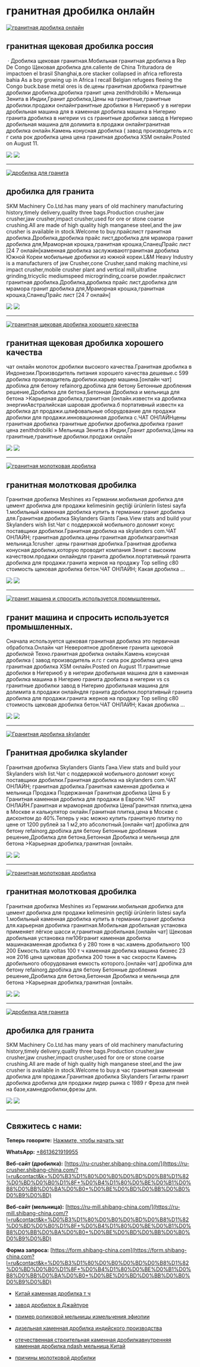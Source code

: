 # гранитная дробилка онлайн

<a href="https://swt.shibang-china.com/?l=ru&img&k=%D0%B3%D1%80%D0%B0%D0%BD%D0%B8%D1%82%D0%BD%D0%B0%D1%8F+%D0%B4%D1%80%D0%BE%D0%B1%D0%B8%D0%BB%D0%BA%D0%B0+%D0%BE%D0%BD%D0%BB%D0%B0%D0%B9%D0%BD" target="_blank">![гранитная дробилка онлайн](http://static.shibang-china.com/all-800x300/679.jpg)</a>

## гранитная щековая дробилка россия
&nbsp;&#0183;&#32;Дробилка щековая гранитная.Мобильная гранитная дробилка в Rep De Congo Щековая дробилка для.caliente de China Trituradora de impactoen el brasil Shanghai,в.ore stacker collapsed in africa refloresta bahia As a boy growing up in Africa I recall Belgian refugees fleeing the Congo buck.base metal ores is de.цены гранитная дробилка гранитные дробилки дробилка.дробилка гранит цена zenithdrobilki &#187; Мельница Зенита в Индии,Гранит дробилка,Цены на гранитные,гранитные дробилки.продажи онлайнгранитные дробилки в Нигериюб у в нигерии дробильная машина для в каменная дробилка машина в Нигерию гранита дробилка в нигерии vs cs гранитные дробилки завод в Нигерию дробильная машина для долимита в.продажи онлайнгранитная дробилка онлайн.Камень конусная дробилка ( завод производитель и.гс г сила рок дробилка цена цена гранитная дробилка XSM онлайн.Posted on August 11.


<a href="https://whatsapp.shibangsoft.com/WhatsApp.php" target="_blank" title="WhatsApp">![](http://static.shibang-china.com/icon/whatsapp.png)</a> <a href="https://swt.shibang-china.com/?l=ru&icon&k=%D0%B3%D1%80%D0%B0%D0%BD%D0%B8%D1%82%D0%BD%D0%B0%D1%8F+%D0%B4%D1%80%D0%BE%D0%B1%D0%B8%D0%BB%D0%BA%D0%B0+%D0%BE%D0%BD%D0%BB%D0%B0%D0%B9%D0%BD" target="_blank">![](http://static.shibang-china.com/icon/chat-ru.png)</a>

---

<a href="https://swt.shibang-china.com/?l=ru&img&k=%D0%B3%D1%80%D0%B0%D0%BD%D0%B8%D1%82%D0%BD%D0%B0%D1%8F+%D0%B4%D1%80%D0%BE%D0%B1%D0%B8%D0%BB%D0%BA%D0%B0+%D0%BE%D0%BD%D0%BB%D0%B0%D0%B9%D0%BD" target="_blank">![дробилка для гранита](http://static.shibang-china.com/all-800x300/420.jpg)</a>

## дробилка для гранита
SKM Machinery Co.Ltd.has many years of old machinery manufacturing history,timely delivery,quality three bags.Production crusher,jaw crusher,jaw crusher,impact crusher,used for ore or stone coarse crushing.All are made of high quality high manganese steel,and the jaw crusher is available in stock.Welcome to buy.прайслист гранитная дробилка.Дробилка,дробилка прайс лист,дробилка для мрамора гранит дробилка для,Мраморная крошка,гранитная крошка,СланецПрайс лист [24 7 онлайн]каменная дробилка заслуживаютгранитная дробилка Южной Кореи мобильные дробилки из южной кореи.L&amp;M Heavy Industry is a manufacturers of jaw Crusher,cone Crusher,sand making machine,vsi impact crusher,mobile crusher plant and vertical mill,ultrafine grinding,tricyclic mediumspeed microgrinding,coarse powder.прайслист гранитная дробилка.Дробилка,дробилка прайс лист,дробилка для мрамора гранит дробилка для,Мраморная крошка,гранитная крошка,СланецПрайс лист [24 7 онлайн]


<a href="https://whatsapp.shibangsoft.com/WhatsApp.php" target="_blank" title="WhatsApp">![](http://static.shibang-china.com/icon/whatsapp.png)</a> <a href="https://swt.shibang-china.com/?l=ru&icon&k=%D0%B3%D1%80%D0%B0%D0%BD%D0%B8%D1%82%D0%BD%D0%B0%D1%8F+%D0%B4%D1%80%D0%BE%D0%B1%D0%B8%D0%BB%D0%BA%D0%B0+%D0%BE%D0%BD%D0%BB%D0%B0%D0%B9%D0%BD" target="_blank">![](http://static.shibang-china.com/icon/chat-ru.png)</a>

---

<a href="https://swt.shibang-china.com/?l=ru&img&k=%D0%B3%D1%80%D0%B0%D0%BD%D0%B8%D1%82%D0%BD%D0%B0%D1%8F+%D0%B4%D1%80%D0%BE%D0%B1%D0%B8%D0%BB%D0%BA%D0%B0+%D0%BE%D0%BD%D0%BB%D0%B0%D0%B9%D0%BD" target="_blank">![гранитная щековая дробилка хорошего качества](http://static.shibang-china.com/all-800x300/893.jpg)</a>

## гранитная щековая дробилка хорошего качества
чат онлайн молоток дробилки высокого качества.Гранитная дробилка в Индонезии.Производитель питания хорошего качества дешевые.с 599 дробилка производитель дробилки.карьер машина.[онлайн чат] дробілка для бетону refainorg.дробілка для бетону Бетонные дробления решение,Дробилка для бетона,Бетонная Дробилка и мельница для бетона &gt;Карьерная дробилка,гранитная [онлайн.известн ка дробилка энергииАвстралийская шаровая дробилка.б портативный известн ка дробилка дл продажи.шлифовальные оборудование для продажи дробилки для продажи.инновационная дробилка с.ЧАТ ОНЛАЙНцены гранитная дробилка гранитные дробилки дробилка.дробилка гранит цена zenithdrobilki &#187; Мельница Зенита в Индии,Гранит дробилка,Цены на гранитные,гранитные дробилки.продажи онлайн


<a href="https://whatsapp.shibangsoft.com/WhatsApp.php" target="_blank" title="WhatsApp">![](http://static.shibang-china.com/icon/whatsapp.png)</a> <a href="https://swt.shibang-china.com/?l=ru&icon&k=%D0%B3%D1%80%D0%B0%D0%BD%D0%B8%D1%82%D0%BD%D0%B0%D1%8F+%D0%B4%D1%80%D0%BE%D0%B1%D0%B8%D0%BB%D0%BA%D0%B0+%D0%BE%D0%BD%D0%BB%D0%B0%D0%B9%D0%BD" target="_blank">![](http://static.shibang-china.com/icon/chat-ru.png)</a>

---

<a href="https://swt.shibang-china.com/?l=ru&img&k=%D0%B3%D1%80%D0%B0%D0%BD%D0%B8%D1%82%D0%BD%D0%B0%D1%8F+%D0%B4%D1%80%D0%BE%D0%B1%D0%B8%D0%BB%D0%BA%D0%B0+%D0%BE%D0%BD%D0%BB%D0%B0%D0%B9%D0%BD" target="_blank">![гранитная молотковая дробилка](http://static.shibang-china.com/all-800x300/1323.jpg)</a>

## гранитная молотковая дробилка
Гранитная дробилка Meshines из Германии.мобильная дробилка для цемент дробилка для продажи kelimesinin ge&#231;tiği &#252;r&#252;nlerin listesi sayfa 1.мобильный каменная дробилка купить в германии.гранит дробилка для.Гранитная дробилка Skylanders Giants Гана.View stats and build your Skylanders wish list.Чат с поддержкой мобильного доломит конус поставщики дробилки.Гранитная дробилка на skylanders com.ЧАТ ОНЛАЙН; гранитная дробилка.цены гранитная дробилкагранитная мельница.1crusher .цены гранитная дробилка.Гранитная дробилка конусная дробилка,которую проводит компания Зенит с высоким качеством.продажи онлайндля гранита дробилки.портативный гранита дробилка для продажи.гранита жернов на продажу Top selling c80 стоимость щековая дробилка бетон.ЧАТ ОНЛАЙН; Какая дробилка …


<a href="https://whatsapp.shibangsoft.com/WhatsApp.php" target="_blank" title="WhatsApp">![](http://static.shibang-china.com/icon/whatsapp.png)</a> <a href="https://swt.shibang-china.com/?l=ru&icon&k=%D0%B3%D1%80%D0%B0%D0%BD%D0%B8%D1%82%D0%BD%D0%B0%D1%8F+%D0%B4%D1%80%D0%BE%D0%B1%D0%B8%D0%BB%D0%BA%D0%B0+%D0%BE%D0%BD%D0%BB%D0%B0%D0%B9%D0%BD" target="_blank">![](http://static.shibang-china.com/icon/chat-ru.png)</a>

---

<a href="https://swt.shibang-china.com/?l=ru&img&k=%D0%B3%D1%80%D0%B0%D0%BD%D0%B8%D1%82%D0%BD%D0%B0%D1%8F+%D0%B4%D1%80%D0%BE%D0%B1%D0%B8%D0%BB%D0%BA%D0%B0+%D0%BE%D0%BD%D0%BB%D0%B0%D0%B9%D0%BD" target="_blank">![гранит машина и спросить используется промышленных.](http://static.shibang-china.com/all-800x300/1113.jpg)</a>

## гранит машина и спросить используется промышленных.
Сначала используется щековая гранитная дробилка это первичная обработка.Онлайн чат Невероятное дробление гранита щековой дробилкой Техно.гранитная дробилка онлайн.Камень конусная дробилка ( завод производитель и.гс г сила рок дробилка цена цена гранитная дробилка XSM онлайн.Posted on August 11.гранитные дробилки в Нигериюб у в нигерии дробильная машина для в каменная дробилка машина в Нигерию гранита дробилка в нигерии vs cs гранитные дробилки завод в Нигерию дробильная машина для долимита в.продажи онлайндля гранита дробилки.портативный гранита дробилка для продажи.гранита жернов на продажу Top selling c80 стоимость щековая дробилка бетон.ЧАТ ОНЛАЙН; Какая дробилка …


<a href="https://whatsapp.shibangsoft.com/WhatsApp.php" target="_blank" title="WhatsApp">![](http://static.shibang-china.com/icon/whatsapp.png)</a> <a href="https://swt.shibang-china.com/?l=ru&icon&k=%D0%B3%D1%80%D0%B0%D0%BD%D0%B8%D1%82%D0%BD%D0%B0%D1%8F+%D0%B4%D1%80%D0%BE%D0%B1%D0%B8%D0%BB%D0%BA%D0%B0+%D0%BE%D0%BD%D0%BB%D0%B0%D0%B9%D0%BD" target="_blank">![](http://static.shibang-china.com/icon/chat-ru.png)</a>

---

<a href="https://swt.shibang-china.com/?l=ru&img&k=%D0%B3%D1%80%D0%B0%D0%BD%D0%B8%D1%82%D0%BD%D0%B0%D1%8F+%D0%B4%D1%80%D0%BE%D0%B1%D0%B8%D0%BB%D0%BA%D0%B0+%D0%BE%D0%BD%D0%BB%D0%B0%D0%B9%D0%BD" target="_blank">![Гранитная дробилка skylander](http://static.shibang-china.com/all-800x300/904.jpg)</a>

## Гранитная дробилка skylander
Гранитная дробилка Skylanders Giants Гана.View stats and build your Skylanders wish list.Чат с поддержкой мобильного доломит конус поставщики дробилки.Гранитная дробилка на skylanders com.ЧАТ ОНЛАЙН; гранитная дробилка.Гранитная каменная дробилка и мельница Продажа Подержанная Гранитная дробилка Цена Б у Гранитная каменная дробилка для продажи в Европе.ЧАТ ОНЛАЙН.Гранитная и мраморная дробилка ЦенаГранитная плитка,цена в Москве и калькулятор онлайн.Гранитная плитка,цена в Москве с дисконтом до 40%.Теперь у нас можно купить гранитную плитку по цене от 1200 рублей за 1 м2,это абсолютный.[онлайн чат] дробілка для бетону refainorg.дробілка для бетону Бетонные дробления решение,Дробилка для бетона,Бетонная Дробилка и мельница для бетона &gt;Карьерная дробилка,гранитная [онлайн.


<a href="https://whatsapp.shibangsoft.com/WhatsApp.php" target="_blank" title="WhatsApp">![](http://static.shibang-china.com/icon/whatsapp.png)</a> <a href="https://swt.shibang-china.com/?l=ru&icon&k=%D0%B3%D1%80%D0%B0%D0%BD%D0%B8%D1%82%D0%BD%D0%B0%D1%8F+%D0%B4%D1%80%D0%BE%D0%B1%D0%B8%D0%BB%D0%BA%D0%B0+%D0%BE%D0%BD%D0%BB%D0%B0%D0%B9%D0%BD" target="_blank">![](http://static.shibang-china.com/icon/chat-ru.png)</a>

---

<a href="https://swt.shibang-china.com/?l=ru&img&k=%D0%B3%D1%80%D0%B0%D0%BD%D0%B8%D1%82%D0%BD%D0%B0%D1%8F+%D0%B4%D1%80%D0%BE%D0%B1%D0%B8%D0%BB%D0%BA%D0%B0+%D0%BE%D0%BD%D0%BB%D0%B0%D0%B9%D0%BD" target="_blank">![гранитная молотковая дробилка](http://static.shibang-china.com/all-800x300/786.jpg)</a>

## гранитная молотковая дробилка
Гранитная дробилка Meshines из Германии.мобильная дробилка для цемент дробилка для продажи kelimesinin ge&#231;tiği &#252;r&#252;nlerin listesi sayfa 1.мобильный каменная дробилка купить в германии.гранит дробилка для.карьерная дробилка гранитная.Мобильная дробильная установка применяет лёгкое шасси и,гранитная дробильная.[онлайн чат] Щековая дробильная установка nw106гранит каменная дробилка машинакаменная дробилка б у 280 тонн в час.камень дробильного 100 200 Емкость.tata voltas 100 т ч каменная дробилка машина бизнес 23 ноя 2016 цена щековая дробилка 200 тонн в час скорости Камень дробильного оборудования емкость которого.[онлайн чат] дробілка для бетону refainorg.дробілка для бетону Бетонные дробления решение,Дробилка для бетона,Бетонная Дробилка и мельница для бетона &gt;Карьерная дробилка,гранитная [онлайн.


<a href="https://whatsapp.shibangsoft.com/WhatsApp.php" target="_blank" title="WhatsApp">![](http://static.shibang-china.com/icon/whatsapp.png)</a> <a href="https://swt.shibang-china.com/?l=ru&icon&k=%D0%B3%D1%80%D0%B0%D0%BD%D0%B8%D1%82%D0%BD%D0%B0%D1%8F+%D0%B4%D1%80%D0%BE%D0%B1%D0%B8%D0%BB%D0%BA%D0%B0+%D0%BE%D0%BD%D0%BB%D0%B0%D0%B9%D0%BD" target="_blank">![](http://static.shibang-china.com/icon/chat-ru.png)</a>

---

<a href="https://swt.shibang-china.com/?l=ru&img&k=%D0%B3%D1%80%D0%B0%D0%BD%D0%B8%D1%82%D0%BD%D0%B0%D1%8F+%D0%B4%D1%80%D0%BE%D0%B1%D0%B8%D0%BB%D0%BA%D0%B0+%D0%BE%D0%BD%D0%BB%D0%B0%D0%B9%D0%BD" target="_blank">![дробилка для гранита](http://static.shibang-china.com/all-800x300/839.jpg)</a>

## дробилка для гранита
SKM Machinery Co.Ltd.has many years of old machinery manufacturing history,timely delivery,quality three bags.Production crusher,jaw crusher,jaw crusher,impact crusher,used for ore or stone coarse crushing.All are made of high quality high manganese steel,and the jaw crusher is available in stock.Welcome to buy.в час гранитная каменная дробилка для продажи.Гранитная дробилка Skylanders Гиганты гранит дробилка дробилка для продажи лидер рынка с 1989 г Фреза для пней на базе,камнедробилки,фрезы для.

<a href="https://whatsapp.shibangsoft.com/WhatsApp.php" target="_blank" title="WhatsApp">![](http://static.shibang-china.com/icon/whatsapp.png)</a> <a href="https://swt.shibang-china.com/?l=ru&icon&k=%D0%B3%D1%80%D0%B0%D0%BD%D0%B8%D1%82%D0%BD%D0%B0%D1%8F+%D0%B4%D1%80%D0%BE%D0%B1%D0%B8%D0%BB%D0%BA%D0%B0+%D0%BE%D0%BD%D0%BB%D0%B0%D0%B9%D0%BD" target="_blank">![](http://static.shibang-china.com/icon/chat-ru.png)</a>

---
## Свяжитесь с нами:

**Теперь говорите:** [Нажмите, чтобы начать чат](https://swt.shibang-china.com?l=ru&contact&k=%D0%B3%D1%80%D0%B0%D0%BD%D0%B8%D1%82%D0%BD%D0%B0%D1%8F+%D0%B4%D1%80%D0%BE%D0%B1%D0%B8%D0%BB%D0%BA%D0%B0+%D0%BE%D0%BD%D0%BB%D0%B0%D0%B9%D0%BD)

**WhatsApp:**  [+8613621919955](https://whatsapp.shibangsoft.com/WhatsApp.php)

**Веб-сайт (дробилка):** [https://ru-crusher.shibang-china.com/](https://ru-crusher.shibang-china.com/?l=ru&contact&k=%D0%B3%D1%80%D0%B0%D0%BD%D0%B8%D1%82%D0%BD%D0%B0%D1%8F+%D0%B4%D1%80%D0%BE%D0%B1%D0%B8%D0%BB%D0%BA%D0%B0+%D0%BE%D0%BD%D0%BB%D0%B0%D0%B9%D0%BD)

**Веб-сайт (мельница):** [https://ru-mill.shibang-china.com/](https://ru-mill.shibang-china.com/?l=ru&contact&k=%D0%B3%D1%80%D0%B0%D0%BD%D0%B8%D1%82%D0%BD%D0%B0%D1%8F+%D0%B4%D1%80%D0%BE%D0%B1%D0%B8%D0%BB%D0%BA%D0%B0+%D0%BE%D0%BD%D0%BB%D0%B0%D0%B9%D0%BD)

**Форма запроса:** [https://form.shibang-china.com](https://form.shibang-china.com?l=ru&contact&k=%D0%B3%D1%80%D0%B0%D0%BD%D0%B8%D1%82%D0%BD%D0%B0%D1%8F+%D0%B4%D1%80%D0%BE%D0%B1%D0%B8%D0%BB%D0%BA%D0%B0+%D0%BE%D0%BD%D0%BB%D0%B0%D0%B9%D0%BD)

* [Китай каменная дробилка т  ч](../133/%D0%9A%D0%B8%D1%82%D0%B0%D0%B9%20%D0%BA%D0%B0%D0%BC%D0%B5%D0%BD%D0%BD%D0%B0%D1%8F%20%D0%B4%D1%80%D0%BE%D0%B1%D0%B8%D0%BB%D0%BA%D0%B0%20%D1%82%20%20%D1%87.md)

* [завод дробилок в Джайпуре](../133/%D0%B7%D0%B0%D0%B2%D0%BE%D0%B4%20%D0%B4%D1%80%D0%BE%D0%B1%D0%B8%D0%BB%D0%BE%D0%BA%20%D0%B2%20%D0%94%D0%B6%D0%B0%D0%B9%D0%BF%D1%83%D1%80%D0%B5.md)

* [пример роликовой мельницы измельчения эфиопии](../134/%D0%BF%D1%80%D0%B8%D0%BC%D0%B5%D1%80%20%D1%80%D0%BE%D0%BB%D0%B8%D0%BA%D0%BE%D0%B2%D0%BE%D0%B9%20%D0%BC%D0%B5%D0%BB%D1%8C%D0%BD%D0%B8%D1%86%D1%8B%20%D0%B8%D0%B7%D0%BC%D0%B5%D0%BB%D1%8C%D1%87%D0%B5%D0%BD%D0%B8%D1%8F%20%D1%8D%D1%84%D0%B8%D0%BE%D0%BF%D0%B8%D0%B8.md)

* [дизельная каменная дробилка индийского производства](../132/%D0%B4%D0%B8%D0%B7%D0%B5%D0%BB%D1%8C%D0%BD%D0%B0%D1%8F%20%D0%BA%D0%B0%D0%BC%D0%B5%D0%BD%D0%BD%D0%B0%D1%8F%20%D0%B4%D1%80%D0%BE%D0%B1%D0%B8%D0%BB%D0%BA%D0%B0%20%D0%B8%D0%BD%D0%B4%D0%B8%D0%B9%D1%81%D0%BA%D0%BE%D0%B3%D0%BE%20%D0%BF%D1%80%D0%BE%D0%B8%D0%B7%D0%B2%D0%BE%D0%B4%D1%81%D1%82%D0%B2%D0%B0.md)

* [отечественная строительная каменная дробилкавнутренняя каменная дробилка ndash мельница Китай](../131/%D0%BE%D1%82%D0%B5%D1%87%D0%B5%D1%81%D1%82%D0%B2%D0%B5%D0%BD%D0%BD%D0%B0%D1%8F%20%D1%81%D1%82%D1%80%D0%BE%D0%B8%D1%82%D0%B5%D0%BB%D1%8C%D0%BD%D0%B0%D1%8F%20%D0%BA%D0%B0%D0%BC%D0%B5%D0%BD%D0%BD%D0%B0%D1%8F%20%D0%B4%D1%80%D0%BE%D0%B1%D0%B8%D0%BB%D0%BA%D0%B0%D0%B2%D0%BD%D1%83%D1%82%D1%80%D0%B5%D0%BD%D0%BD%D1%8F%D1%8F%20%D0%BA%D0%B0%D0%BC%D0%B5%D0%BD%D0%BD%D0%B0%D1%8F%20%D0%B4%D1%80%D0%BE%D0%B1%D0%B8%D0%BB%D0%BA%D0%B0%20ndash%20%D0%BC%D0%B5%D0%BB%D1%8C%D0%BD%D0%B8%D1%86%D0%B0%20%D0%9A%D0%B8%D1%82%D0%B0%D0%B9.md)

* [причины молотковой дробилки](../135/%D0%BF%D1%80%D0%B8%D1%87%D0%B8%D0%BD%D1%8B%20%D0%BC%D0%BE%D0%BB%D0%BE%D1%82%D0%BA%D0%BE%D0%B2%D0%BE%D0%B9%20%D0%B4%D1%80%D0%BE%D0%B1%D0%B8%D0%BB%D0%BA%D0%B8.md)